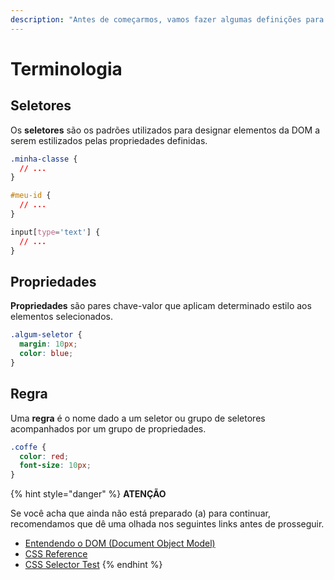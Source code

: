 ```yaml
---
description: "Antes de começarmos, vamos fazer algumas definições para facilitar a sua leitura \uD83D\uDC69\uD83C\uDFFC‍\uD83C\uDFEB"
---
```


# Terminologia

## Seletores

Os **seletores** são os padrões utilizados para designar elementos da DOM a serem estilizados pelas propriedades definidas.

```css
.minha-classe {
  // ...
}

#meu-id {
  // ...
}

input[type='text'] {
  // ...
}
```

## Propriedades

**Propriedades** são pares chave-valor que aplicam determinado estilo aos elementos selecionados.

```css
.algum-seletor {
  margin: 10px;
  color: blue;
}
```

## Regra

Uma **regra** é o nome dado a um seletor ou grupo de seletores acompanhados por um grupo de propriedades.

```css
.coffe {
  color: red;
  font-size: 10px;
}
```

{% hint style="danger" %}
**ATENÇÃO**

Se você acha que ainda não está preparado \(a\) para continuar, recomendamos que dê uma olhada nos seguintes links antes de prosseguir.

* [Entendendo o DOM \(Document Object Model\)](https://tableless.com.br/entendendo-o-dom-document-object-model/)
* [CSS Reference](https://www.w3schools.com/cssref/default.asp)
* [CSS Selector Test](https://www.w3schools.com/cssref/trysel.asp)
{% endhint %}



